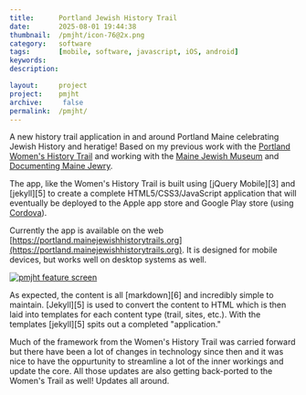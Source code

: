 ```yaml
---
title:      Portland Jewish History Trail
date:       2025-08-01 19:44:38
thumbnail:  /pmjht/icon-76@2x.png
category:   software
tags:       [mobile, software, javascript, iOS, android]
keywords:
description:

layout:     project
project:    pmjht
archive:	 false
permalink:  /pmjht/
---
```


A new history trail application in and around Portland Maine celebrating Jewish History and heratige!
Based on my previous work with the [Portland Women's History Trail](/pmwht) and working with
the [Maine Jewish Museum](https://mainejewishmuseum.org) and [Documenting Maine Jewry](https://mainejews.org).

The app, like the Women's History Trail is built using [jQuery Mobile][3] and [jekyll][5] to create a complete HTML5/CSS3/JavaScript application that will eventually be deployed to the Apple app store and Google Play store (using [Cordova](https://cordova.apache.org)).

Currently the app is available on the web [https://portland.mainejewishhistorytrails.org](https://portland.mainejewishhistorytrails.org). It is designed for mobile devices, but works well on desktop systems as well.

[![pmjht feature screen]({{site.baseurl}}/assets/pmjht/pmjht-feature.png)](https://portland.mainejewishhistorytrails.org)

As expected, the content is all [markdown][6] and incredibly simple to maintain.
[Jekyll][5] is used to convert the content to HTML which is then
laid into templates for each content type (trail, sites, etc.).
With the templates [jekyll][5] spits out a completed "application."

Much of the framework from the Women's History Trail was carried forward but there
have been a lot of changes in technology since then and it was nice to have the
oppurtunity to streamline a lot of the inner workings and update the core. All those updates
are also getting back-ported to the Women's Trail as well! Updates all around.
